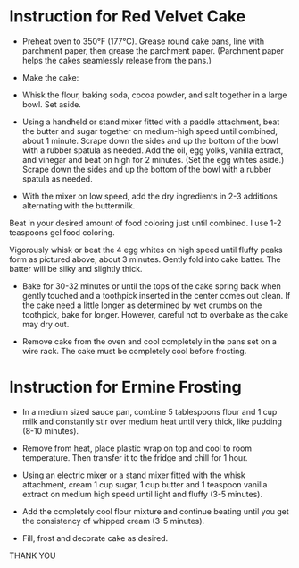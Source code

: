 # Instruction for Red Velvet Cake
- Preheat oven to 350°F (177°C). Grease round cake pans, line with parchment paper, then grease the parchment paper. (Parchment paper helps the cakes seamlessly release from the pans.)

- Make the cake: 

- Whisk the flour, baking soda, cocoa powder, and salt together in a large bowl. Set aside.

- Using a handheld or stand mixer fitted with a paddle attachment, beat the butter and sugar together on medium-high speed until combined, about 1 minute. Scrape down the sides and up the bottom of the bowl with a rubber spatula as needed. Add the oil, egg yolks, vanilla extract, and vinegar and beat on high for 2 minutes. (Set the egg whites aside.) Scrape down the sides and up the bottom of the bowl with a rubber spatula as needed.

- With the mixer on low speed, add the dry ingredients in 2-3 additions alternating with the buttermilk. 

Beat in your desired amount of food coloring just until combined. I use 1-2 teaspoons gel food coloring. 

Vigorously whisk or beat the 4 egg whites on high speed until fluffy peaks form as pictured above, about 3
minutes. Gently fold into cake batter. The batter will be silky and slightly thick.

- Bake for 30-32 minutes or until the tops of the cake spring back when gently touched and a toothpick inserted in the center comes out clean. If the cake need a little longer as determined by wet crumbs on the toothpick, bake for longer. However, careful not to overbake as the cake may dry out.

- Remove cake from the oven and cool completely in the pans set on a wire rack. The cake must be completely cool before frosting.

# Instruction for Ermine Frosting
- In a medium sized sauce pan, combine 5 tablespoons flour and 1 cup milk and constantly stir over medium heat until very thick, like pudding (8-10 minutes).

- Remove from heat, place plastic wrap on top and cool to room temperature. Then transfer it to the fridge and chill for 1 hour.

- Using an electric mixer or a stand mixer fitted with the whisk attachment, cream 1 cup sugar, 1 cup butter and 1 teaspoon vanilla extract on medium high speed until light and fluffy (3-5 minutes).

- Add the completely cool flour mixture and continue beating until you get the consistency of whipped cream (3-5 minutes).

- Fill, frost and decorate cake as desired.

THANK YOU
